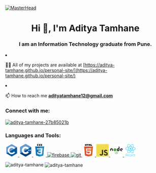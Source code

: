 [![MasterHead](https://www.canva.com/design/DAF7FEJotPY/6gKUWKAiAV7qQhOJIvTyCw/edit?utm_content=DAF7FEJotPY&utm_campaign=designshare&utm_medium=link2&utm_source=sharebutton)](https://aditya-tamhane.github.io/personal-site/)
<h1 align="center">Hi 👋, I'm Aditya Tamhane</h1>
<h3 align="center">I am an Information Technology graduate from Pune.</h3>
<img align="right" alt="" width="300" src="https://ameyacloud.in/wp-content/uploads/2022/04/Course-Overview.gif"

- 👨‍💻 All of my projects are available at [https://aditya-tamhane.github.io/personal-site/](https://aditya-tamhane.github.io/personal-site/)

- 📫 How to reach me **adityatamhane12@gmail.com**

<h3 align="left">Connect with me:</h3>
<p align="left">
<a href="https://linkedin.com/in/aditya-tamhane-27b85021b" target="blank"><img align="center" src="https://raw.githubusercontent.com/rahuldkjain/github-profile-readme-generator/master/src/images/icons/Social/linked-in-alt.svg" alt="aditya-tamhane-27b85021b" height="30" width="40" /></a>
</p>

<h3 align="left">Languages and Tools:</h3>
<p align="left"> <a href="https://www.cprogramming.com/" target="_blank" rel="noreferrer"> <img src="https://raw.githubusercontent.com/devicons/devicon/master/icons/c/c-original.svg" alt="c" width="40" height="40"/> </a> <a href="https://www.w3schools.com/cpp/" target="_blank" rel="noreferrer"> <img src="https://raw.githubusercontent.com/devicons/devicon/master/icons/cplusplus/cplusplus-original.svg" alt="cplusplus" width="40" height="40"/> </a> <a href="https://www.w3schools.com/css/" target="_blank" rel="noreferrer"> <img src="https://raw.githubusercontent.com/devicons/devicon/master/icons/css3/css3-original-wordmark.svg" alt="css3" width="40" height="40"/> </a> <a href="https://firebase.google.com/" target="_blank" rel="noreferrer"> <img src="https://www.vectorlogo.zone/logos/firebase/firebase-icon.svg" alt="firebase" width="40" height="40"/> </a> <a href="https://git-scm.com/" target="_blank" rel="noreferrer"> <img src="https://www.vectorlogo.zone/logos/git-scm/git-scm-icon.svg" alt="git" width="40" height="40"/> </a> <a href="https://www.w3.org/html/" target="_blank" rel="noreferrer"> <img src="https://raw.githubusercontent.com/devicons/devicon/master/icons/html5/html5-original-wordmark.svg" alt="html5" width="40" height="40"/> </a> <a href="https://developer.mozilla.org/en-US/docs/Web/JavaScript" target="_blank" rel="noreferrer"> <img src="https://raw.githubusercontent.com/devicons/devicon/master/icons/javascript/javascript-original.svg" alt="javascript" width="40" height="40"/> </a> <a href="https://nodejs.org" target="_blank" rel="noreferrer"> <img src="https://raw.githubusercontent.com/devicons/devicon/master/icons/nodejs/nodejs-original-wordmark.svg" alt="nodejs" width="40" height="40"/> </a> <a href="https://reactjs.org/" target="_blank" rel="noreferrer"> <img src="https://raw.githubusercontent.com/devicons/devicon/master/icons/react/react-original-wordmark.svg" alt="react" width="40" height="40"/> </a> </p>

<p><img align="left" src="https://github-readme-stats.vercel.app/api/top-langs?username=aditya-tamhane&show_icons=true&locale=en&layout=compact" alt="aditya-tamhane" /></p>

<p>&nbsp;<img align="center" src="https://github-readme-stats.vercel.app/api?username=aditya-tamhane&show_icons=true&locale=en" alt="aditya-tamhane" /></p>
